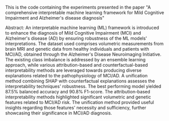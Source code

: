 This is the code containing the experiments presented in the paper "A comprehensive interpretable machine learning framework for Mild Cognitive Impairment and Alzheimer's disease diagnosis"

Abstract: An interpretable machine learning (ML) framework is introduced to enhance the diagnosis of Mild Cognitive Impairment (MCI) and Alzheimer's disease (AD) by ensuring robustness of the ML models' interpretations. The dataset used comprises volumetric measurements from brain MRI and genetic data from healthy individuals and patients with MCI/AD, obtained through the Alzheimer's Disease Neuroimaging Initiative. The existing class imbalance is addressed by an ensemble learning approach, while various attribution-based and counterfactual-based interpretability methods are leveraged towards producing diverse explanations related to the pathophysiology of MCI/AD. A unification method combining SHAP with counterfactual explanations assesses the interpretability techniques' robustness. The best performing model yielded 87.5% balanced accuracy and 90.8% F1-score. The attribution-based interpretability methods highlighted significant volumetric and genetic features related to MCI/AD risk. The unification method provided useful insights regarding those features' necessity and sufficiency, further showcasing their significance in MCI/AD diagnosis.

